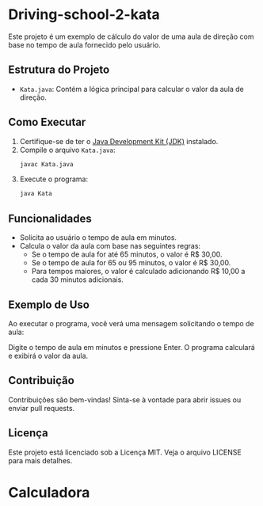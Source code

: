 # Driving-school-2-kata

Este projeto é um exemplo de cálculo do valor de uma aula de direção com base no tempo de aula fornecido pelo usuário.

## Estrutura do Projeto

- `Kata.java`: Contém a lógica principal para calcular o valor da aula de direção.

## Como Executar

1. Certifique-se de ter o [Java Development Kit (JDK)](https://www.oracle.com/java/technologies/javase-jdk11-downloads.html) instalado.
2. Compile o arquivo `Kata.java`:
    ```sh
    javac Kata.java
    ```
3. Execute o programa:
    ```sh
    java Kata
    ```
    
## Funcionalidades

- Solicita ao usuário o tempo de aula em minutos.
- Calcula o valor da aula com base nas seguintes regras:
  - Se o tempo de aula for até 65 minutos, o valor é R$ 30,00.
  - Se o tempo de aula for 65 ou 95 minutos, o valor é R$ 30,00.
  - Para tempos maiores, o valor é calculado adicionando R$ 10,00 a cada 30 minutos adicionais.

## Exemplo de Uso

Ao executar o programa, você verá uma mensagem solicitando o tempo de aula:

Digite o tempo de aula em minutos e pressione Enter. O programa calculará e exibirá o valor da aula.

## Contribuição

Contribuições são bem-vindas! Sinta-se à vontade para abrir issues ou enviar pull requests.

## Licença

Este projeto está licenciado sob a Licença MIT. Veja o arquivo LICENSE para mais detalhes.

# Calculadora
